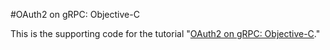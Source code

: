 #OAuth2 on gRPC: Objective-C

This is the supporting code for the tutorial "[OAuth2 on gRPC: Objective-C](http://www.grpc.io/docs/tutorials/auth/oauth2-objective-c.html)."
